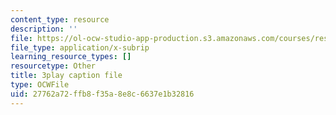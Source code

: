 ```yaml
---
content_type: resource
description: ''
file: https://ol-ocw-studio-app-production.s3.amazonaws.com/courses/res-9-003-brains-minds-and-machines-summer-course-summer-2015/27762a72ffb8f35a8e8c6637e1b32816_S7M9hXsCRFI.srt
file_type: application/x-subrip
learning_resource_types: []
resourcetype: Other
title: 3play caption file
type: OCWFile
uid: 27762a72-ffb8-f35a-8e8c-6637e1b32816
---
```

